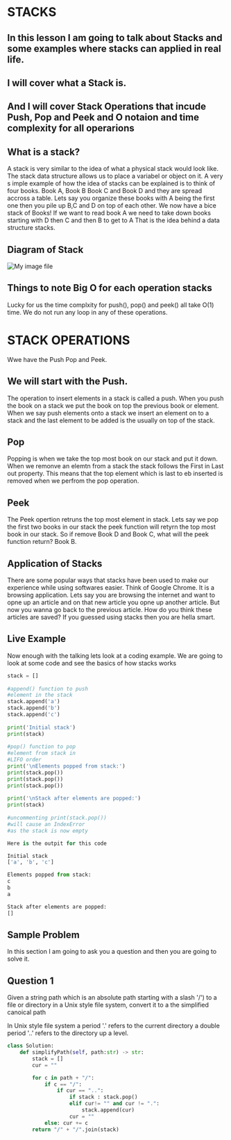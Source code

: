 # STACKS
## In this lesson I am going to talk about Stacks and some examples where stacks can applied in real life.
## I will cover what a Stack is.
## And I will cover Stack Operations that incude Push, Pop and Peek and O notaion and time complexity for all operarions
## What is a stack?
A stack is very similar to the idea of what a physical stack would look like. The  stack data structure
allows us to place a variabel or object on it. A very s imple example of how the idea of stacks can be explained is to think
of four books. Book A, Book B Book C and Book D and they are spread accross a table.
Lets say you organize these books with A being the first one then you pile up B,C and D on top of each other.
We now have a bice stack of Books!
If we want to read book A we need to take down books starting with D then C and then B to get  to A
That is the idea behind a data structure stacks.

## Diagram of Stack
![My image file](https://media.geeksforgeeks.org/wp-content/uploads/20210716162942/stack-660x345.png)

## Things to note Big O for  each operation stacks
Lucky for us the time complxity for push(), pop() and peek() all take O(1) time. We do not run any loop in any of these operations.

# STACK OPERATIONS
Wwe have the Push Pop and Peek.

## We will start with the Push.
The operation  to insert elements in a stack is called a push. When you push  the book on a stack we put the 
book on top the previous book or element. When we say push elements onto a stack we insert an element on to a 
stack and the last element to be added is the usually on top of the stack.

## Pop
Popping is when we take the top most book on our stack and put it down.  When we remonve an elemtn from a stack the stack
follows the First in Last out property. This means that the top element which is last to eb inserted is removed
when we perfrom the pop operation.

## Peek
The Peek  opertion retruns the top most element in stack. Lets say we pop the first two books in our stack
the peek function will retyrn the top most book in our stack. So if remove Book D and Book C, what will
the peek function return? Book B.
## Application of Stacks
There are some popular ways that stacks have been used to make our experience while using softwares easier. Think of Google Chrome. It is a browsing application. Lets say you are browsing the internet and want to opne up an article and on that new article you opne up another article. But now you wanna go back to the previous article. How do you think these articles are saved? If you guessed using stacks then you are hella smart.

## Live Example
Now enough with the talking lets look at a coding example. 
We are going to look at some code and see the basics of  how stacks works

``` python
stack = []
 
#append() function to push
#element in the stack
stack.append('a')
stack.append('b')
stack.append('c')
 
print('Initial stack')
print(stack)
 
#pop() function to pop
#element from stack in
#LIFO order
print('\nElements popped from stack:')
print(stack.pop())
print(stack.pop())
print(stack.pop())
 
print('\nStack after elements are popped:')
print(stack)
 
#uncommenting print(stack.pop())
#will cause an IndexError
#as the stack is now empty

Here is the outpit for this code

Initial stack
['a', 'b', 'c']

Elements popped from stack:
c
b
a

Stack after elements are popped:
[]
```


## Sample Problem
In this section I am going to ask you a question and then you are going to solve it.
## Question 1
Given a string path which is an absolute path starting with a slash '/') to a file or directory in a Unix style file system, convert it to a the simplified canoical path

In Unix style file system a period '.' refers to the current directory a double period '..' refers to the directory up a level.

``` python
class Solution:
    def simplifyPath(self, path:str) -> str:
        stack = []
        cur = ""

        for c in path + "/":
            if c == "/":
                if cur == "..":
                    if stack : stack.pop()
                    elif cur!= "" and cur != ".":
                        stack.append(cur)
                    cur = ""
            else: cur += c
        return "/" + "/".join(stack)
```




